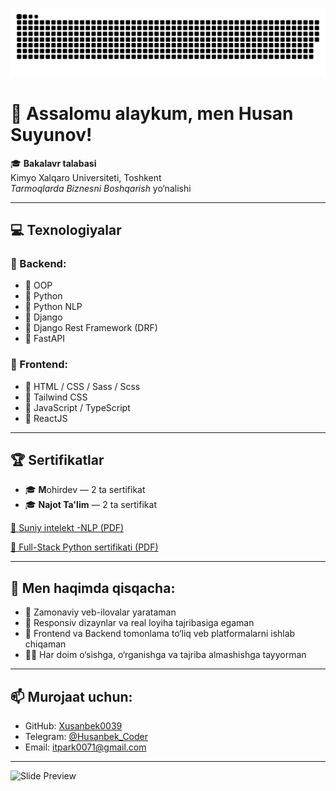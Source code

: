 ![Snake animation](https://github.com/Xusanbek0039/Xusanbek0039/blob/main/snake.svg)

# 👋 Assalomu alaykum, men Husan Suyunov!

🎓 **Bakalavr talabasi**  
Kimyo Xalqaro Universiteti, Toshkent  
*Tarmoqlarda Biznesni Boshqarish* yo‘nalishi

----------------------------------------------

## 💻 Texnologiyalar

### 🧠 Backend:
- 🔹 OOP
- 🔹 Python
- 🔹 Python NLP
- 🔹 Django
- 🔹 Django Rest Framework (DRF)
- 🔹 FastAPI

### 🎨 Frontend:
- 🔸 HTML / CSS / Sass / Scss
- 🔸 Tailwind CSS
- 🔸 JavaScript / TypeScript
- 🔸 ReactJS

----------------------------------------------

## 🏆 Sertifikatlar
- 🎓 **M**ohirdev — 2 ta sertifikat  
- 🎓 **Najot Ta'lim** — 2 ta sertifikat  

[📎 Suniy intelekt -NLP (PDF)](https://github.com/Xusanbek0039/Xusanbek0039/blob/main/NLP.pdf)

[📎 Full-Stack Python sertifikati (PDF)](https://github.com/Xusanbek0039/Xusanbek0039/blob/main/Full%20Stack%20Python.pdf)

----------------------------------------------

## 🌟 Men haqimda qisqacha:
- 🔧 Zamonaviy veb-ilovalar yarataman
- 📱 Responsiv dizaynlar va real loyiha tajribasiga egaman
- 🚀 Frontend va Backend tomonlama to‘liq veb platformalarni ishlab chiqaman
- 👨‍💻 Har doim o‘sishga, o‘rganishga va tajriba almashishga tayyorman

----------------------------------------------

## 📫 Murojaat uchun:
- GitHub: [Xusanbek0039](https://github.com/xusanbek0039)
- Telegram: [@Husanbek_Coder](https://t.me/husanbek_coder)
- Email: itpark0071@gmail.com

-----------------------------------------------

![Slide Preview](https://github.com/Xusanbek0039/Xusanbek0039/blob/main/0502%20(1).gif)

